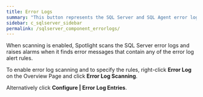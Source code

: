 ```yaml
---
title: ﻿Error Logs
summary: "This button represents the SQL Server and SQL Agent error logs."
sidebar: c_sqlserver_sidebar
permalink: /sqlserver_component_errorlogs/
---
```



﻿When scanning is enabled, Spotlight scans the SQL Server error logs and raises alarms when it finds error messages that contain any of the error log alert rules.

To enable error log scanning and to specify the rules, right-click **Error Log** on the Overview Page and click **Error Log Scanning**.

Alternatively click **Configure \| Error Log Entries**.

